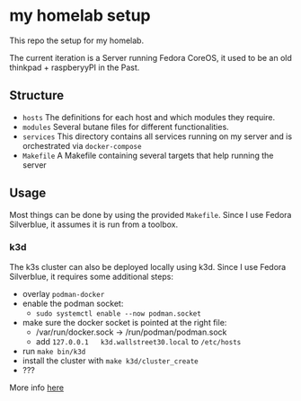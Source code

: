 # my homelab setup

This repo the setup for my homelab.

The current iteration is a Server running Fedora CoreOS, it used to be an old
thinkpad + raspberyyPI in the Past.

## Structure

- `hosts`
  The definitions for each host and which modules they require.
- `modules`
  Several butane files for different functionalities.
- `services`
  This directory contains all services running on my server and is orchestrated
  via `docker-compose`
- `Makefile`
  A Makefile containing several targets that help running the server

## Usage

Most things can be done by using the provided `Makefile`.
Since I use Fedora Silverblue, it assumes it is run from a toolbox.

### k3d

The k3s cluster can also be deployed locally using k3d.
Since I use Fedora Silverblue, it requires some additional steps:

- overlay `podman-docker`
- enable the podman socket:
  - `sudo systemctl enable --now podman.socket`
- make sure the docker socket is pointed at the right file:
  - /var/run/docker.sock -> /run/podman/podman.sock
  - add `127.0.0.1   k3d.wallstreet30.local` to `/etc/hosts`
- run `make bin/k3d`
- install the cluster with `make k3d/cluster_create`
- ???

More info [here](https://k3d.io/v5.4.6/usage/advanced/podman/)
